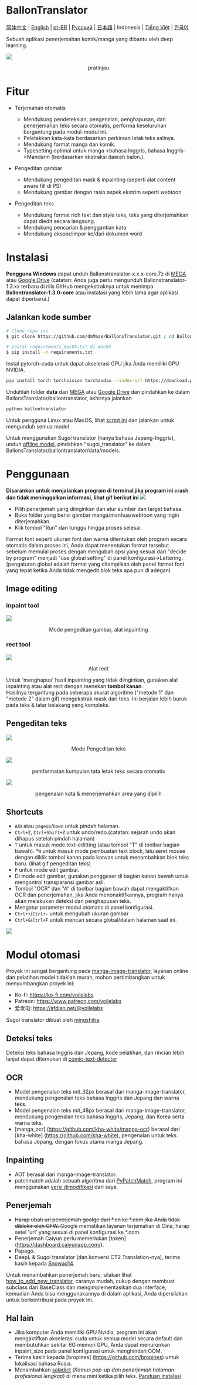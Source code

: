 # BallonTranslator
[简体中文](/README.md) | [English](/README_EN.md) | [pt-BR](../doc/README_PT-BR.md) | [Русский](../doc/README_RU.md) | [日本語](../doc/README_JA.md) | Indonesia | [Tiếng Việt](../doc/README_VI.md) | [한국어](../doc/README_KO.md)

Sebuah aplikasi penerjemahan komik/manga yang dibantu oleh deep learning.

<img src="./src/ui0.jpg" div align=center>

<p align=center>
pratinjau
</p>

# Fitur
* Terjemahan otomatis  
  - Mendukung pendeteksian, pengenalan, penghapusan, dan penerjemahan teks secara otomatis, performa keseluruhan bergantung pada modul-modul ini.
  - Peletakkan kata-kata berdasarkan perkiraan letak teks aslinya.
  - Mendukung format manga dan komik.
  - Typesetting optimal untuk manga->bahasa Inggris, bahasa Inggris->Mandarin (berdasarkan ekstraksi daerah balon.).
  
* Pengeditan gambar  
  - Mendukung pengeditan mask & inpainting (seperti alat content aware fill di PS) 
  - Mendukung gambar dengan rasio aspek ekstrim seperti webtoon
  
* Pengeditan teks  
  - Mendukung format rich text dan style teks, teks yang diterjemahkan dapat diedit secara langsung.
  - Mendukung pencarian & penggantian kata
  - Mendukung ekspor/impor ke/dari dokumen word

# Instalasi

**Pengguna Windows** dapat unduh Ballonstranslator-x.x.x-core.7z di [MEGA](https://mega.nz/folder/gmhmACoD#dkVlZ2nphOkU5-2ACb5dKw) atau [Google Drive](https://drive.google.com/drive/folders/1uElIYRLNakJj-YS0Kd3r3HE-wzeEvrWd?usp=sharing) (catatan: Anda juga perlu mengunduh Ballonstranslator-1.3.xx terbaru di rilis GitHub mengekstraknya untuk menimpa **Ballontranslator-1.3.0-core** atau instalasi yang lebih lama agar aplikasi dapat diperbarui.)

## Jalankan kode sumber

```bash
# Clone repo ini
$ git clone https://github.com/dmMaze/BallonsTranslator.git ; cd BallonsTranslator

# instal requirements_macOS.txt di macOS
$ pip install -r requirements.txt
```

Instal pytorch-cuda untuk dapat akselerasi GPU jika Anda memiliki GPU NVIDIA.

```bash
pip install torch torchvision torchaudio --index-url https://download.pytorch.org/whl/cu116
```

Unduhlah folder **data** dari [MEGA](https://mega.nz/folder/gmhmACoD#dkVlZ2nphOkU5-2ACb5dKw) atau [Google Drive](https://drive.google.com/drive/folders/1uElIYRLNakJj-YS0Kd3r3HE-wzeEvrWd?usp=sharing) dan pindahkan ke dalam BallonsTranslator/ballontranslator, akhirnya jalankan
```bash
python ballontranslator
```

Untuk pengguna Linux atau MacOS, lihat [script ini](ballontranslator/scripts/download_models.sh) dan jalankan untuk mengunduh semua model

Untuk menggunakan Sugoi translator (hanya bahasa Jepang-Inggris), unduh [offline model](https://drive.google.com/drive/folders/1KnDlfUM9zbnYFTo6iCbnBaBKabXfnVJm), pindahkan "sugoi_translator" ke dalam BallonsTranslator/ballontranslator/data/models.

# Penggunaan
**Disarankan untuk menjalankan program di terminal jika program ini crash dan tidak meninggalkan informasi, lihat gif berikut ini**
<img src="./src/run.gif">  

- Pilih penerjemah yang diinginkan dan atur sumber dan target bahasa. 
 - Buka folder yang berisi gambar manga/manhua/webtoon yang ingin diterjemahkan.
 - Klik tombol "Run" dan tunggu hingga proses selesai.


Format font seperti ukuran font dan warna ditentukan oleh program secara otomatis dalam proses ini, Anda dapat menentukan format tersebut sebelum memulai proses dengan mengubah opsi yang sesuai dari "decide by program" menjadi "use global setting" di panel konfigurasi->Lettering. (pengaturan global adalah format yang ditampilkan oleh panel format font yang tepat ketika Anda tidak mengedit blok teks apa pun di adegan)

## Image editing

### inpaint tool
<img src="./src/imgedit_inpaint.gif">
<p align = "center">
Mode pengeditan gambar, alat inpainting
</p>

### rect tool
<img src="./src/rect_tool.gif">
<p align = "center">
Alat rect
</p>

Untuk 'menghapus' hasil inpainting yang tidak diinginkan, gunakan alat inpainting atau alat rect dengan menekan **tombol kanan**.  
Hasilnya tergantung pada seberapa akurat algoritme ("metode 1" dan "metode 2" dalam gif) mengekstrak mask dari teks. Ini berjalan lebih buruk pada teks & latar belakang yang kompleks.

## Pengeditan teks
<img src="./src/textedit.gif">
<p align = "center">
Mode Pengeditan teks
</p>

<img src="./src/multisel_autolayout.gif" div align=center>
<p align=center>
pemformatan kumpulan tata letak teks secara otomatis
</p>

<img src="./src/ocrselected.gif" div align=center>
<p align=center>
pengenalan kata & menerjemahkan area yang dipilih
</p>

## Shortcuts
* ```A```/```D``` atau ```pageUp```/```Down``` untuk pindah halaman.
* ```Ctrl+Z```, ```Ctrl+Shift+Z``` untuk undo/redo.(catatan: sejarah undo akan dihapus setelah pindah halaman)
* ```T``` untuk masuk mode text-editting (atau tombol "T" di toolbar bagian bawah).
*```W``` untuk masuk mode pembuatan text block, lalu seret mouse dengan diklik tombol kanan pada kanvas untuk menambahkan blok teks baru. (lihat gif pengeditan teks)
* ```P``` untuk mode edit gambar.  
* Di mode edit gambar, gunakan penggeser di bagian kanan bawah untuk mengontrol transparansi gambar asli.
* Tombol "OCR" dan "A" di toolbar bagian bawah dapat mengaktifkan OCR dan penerjemahan, jika Anda menonaktifkannya, program hanya akan melakukan deteksi dan penghapusan teks.
* Mengatur parameter modul otomatis di panel konfigurasi.  
* ```Ctrl++```/```Ctrl+-``` untuk mengubah ukuran gambar
* ```Ctrl+G```/```Ctrl+F``` untuk mencari secara global/dalam halaman saat ini.

<img src="./src/configpanel.png">  


# Modul otomasi
Proyek ini sangat bergantung pada [manga-image-translator](https://github.com/zyddnys/manga-image-translator), layanan online dan pelatihan model tidaklah murah, mohon pertimbangkan untuk menyumbangkan proyek ini:  
- Ko-fi: <https://ko-fi.com/voilelabs>
- Patreon: <https://www.patreon.com/voilelabs>
- 爱发电: <https://afdian.net/@voilelabs>  

Sugoi translator dibuat oleh [mingshiba](https://www.patreon.com/mingshiba).
  
## Deteksi teks
Deteksi teks bahasa Inggris dan Jepang, kode pelatihan, dan rincian lebih lanjut dapat ditemukan di [comic-text-detector](https://github.com/dmMaze/comic-text-detector)

## OCR
* Model pengenalan teks mit_32px berasal dari manga-image-translator, mendukung pengenalan teks bahasa Inggris dan Jepang dan warna teks.
 * Model pengenalan teks mit_48px berasal dari manga-image-translator, mendukung pengenalan teks bahasa Inggris, Jepang, dan Korea serta warna teks.
 * [manga_ocr] (https://github.com/kha-white/manga-ocr) berasal dari [kha-white] (https://github.com/kha-white),  pengenalan untuk teks bahasa Jepang, dengan fokus utama manga Jepang.

## Inpainting
  * AOT berasal dari manga-image-translator.
  * patchmatch adalah sebuah algoritma dari [PyPatchMatch](https://github.com/vacancy/PyPatchMatch), program ini menggunakan [versi dimodifikasi](https://github.com/dmMaze/PyPatchMatchInpaint) dari saya.
  

## Penerjemah

 * <s> Harap ubah url penerjemah goolge dari *.cn ke *.com jika Anda tidak diblokir oleh GFW. </s> Google mematikan layanan terjemahan di Cina, harap setel 'url' yang sesuai di panel konfigurasi ke *.com.
 * Penerjemah Caiyun perlu memerlukan [token] (https://dashboard.caiyunapp.com/).
 * Papago.
 * DeepL & Sugoi translator (dan konversi CT2 Translation-nya), terima kasih kepada [Snowad14](https://github.com/Snowad14).

Untuk menambahkan penerjemah baru, silakan lihat [how_to_add_new_translator](doc/how_to_add_new_translator.md), caranya mudah, cukup dengan membuat subclass dari BaseClass dan mengimplementasikan dua interface, kemudian Anda bisa menggunakannya di dalam aplikasi, Anda dipersilakan untuk berkontribusi pada proyek ini.  


## Hal lain
* Jika komputer Anda memiliki GPU Nvidia, program ini akan mengaktifkan akselerasi cuda untuk semua model secara default dan membutuhkan sekitar 6G memori GPU, Anda dapat menurunkan inpaint_size pada panel konfigurasi untuk menghindari OOM. 
* Terima kasih kepada [bropines] (https://github.com/bropines) untuk lokalisasi bahasa Rusia.  
* Menambahkan [saladict](https://saladict.crimx.com) (*Kamus pop-up dan penerjemah halaman profesional lengkap*) di menu mini ketika pilih teks. [Panduan instalasi](doc/saladict.md)